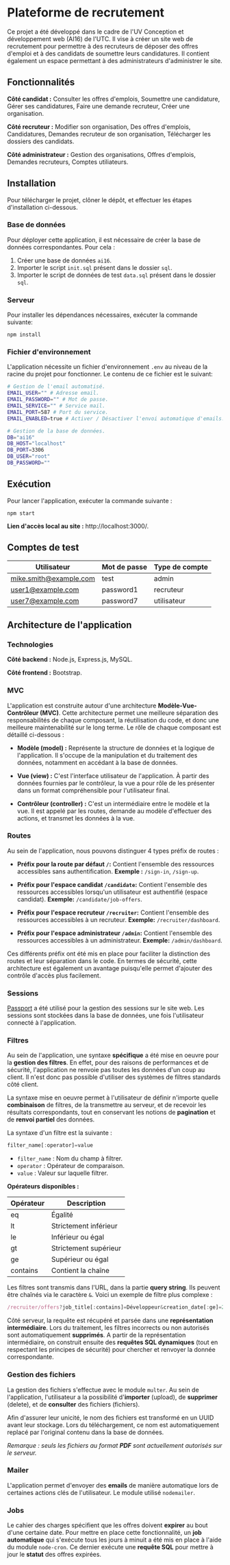# Plateforme de recrutement

Ce projet a été développé dans le cadre de l'UV Conception et développement web (AI16) de l'UTC. Il vise à créer un site web de recrutement pour permettre à des recruteurs de déposer des offres d'emploi et à des candidats de soumettre leurs candidatures. Il contient également un espace permettant à des administrateurs d'administrer le site.

## Fonctionnalités

**Côté candidat :** Consulter les offres d'emplois, Soumettre une candidature, Gérer ses candidatures, Faire une demande recruteur, Créer une organisation.

**Côté recruteur :** Modifier son organisation, Des offres d'emplois, Candidatures, Demandes recruteur de son organisation, Télécharger les dossiers des candidats.

**Côté administrateur :** Gestion des organisations, Offres d'emplois, Demandes recruteurs, Comptes utiliateurs.

## Installation

Pour télécharger le projet, clôner le dépôt, et effectuer les étapes d'installation ci-dessous.

### Base de données

Pour déployer cette application, il est nécessaire de créer la base de données correspondantes. Pour cela :
1. Créer une base de données `ai16`.
2. Importer le script `init.sql` présent dans le dossier `sql`.
3. Importer le script de données de test `data.sql` présent dans le dossier `sql`.

### Serveur

Pour installer les dépendances nécessaires, exécuter la commande suivante:
```
npm install
```

### Fichier d'environnement

L'application nécessite un fichier d'environnement `.env` au niveau de la racine du projet pour fonctionner. Le contenu de ce fichier est le suivant:

```sh
# Gestion de l'email automatisé.
EMAIL_USER="" # Adresse email.
EMAIL_PASSWORD="" # Mot de passe.
EMAIL_SERVICE="" # Service mail.
EMAIL_PORT=587 # Port du service.
EMAIL_ENABLED=true # Activer / Désactiver l'envoi automatique d'emails.

# Gestion de la base de données.
DB="ai16"
DB_HOST="localhost"
DB_PORT=3306
DB_USER="root"
DB_PASSWORD=""
```

## Exécution

Pour lancer l'application, exécuter la commande suivante :
```
npm start
```

**Lien d'accès local au site :** http://localhost:3000/.

## Comptes de test

| Utilisateur             | Mot de passe | Type de compte |
|-------------------------|--------------|----------------|
| mike.smith@example.com  | test         | admin          |
| user1@example.com       | password1    | recruteur      |
| user7@example.com       | password7    | utilisateur    |

## Architecture de l'application

### Technologies

**Côté backend :** Node.js, Express.js, MySQL.

**Côté frontend :** Bootstrap.

### MVC

L'application est construite autour d'une architecture **Modèle-Vue-Contrôleur (MVC)**. Cette architecture permet une meilleure séparation des responsabilités de chaque composant, la réutilisation du code, et donc une meilleure maintenabilité sur le long terme. Le rôle de chaque composant est détaillé ci-dessous :

- **Modèle (model) :** Représente la structure de données et la logique de l'application. Il s'occupe de la manipulation et du traitement des données, notamment en accédant à la base de données.

- **Vue (view) :** C'est l'interface utilisateur de l'application. À partir des données fournies par le contrôleur, la vue a pour rôle de les présenter dans un format compréhensible pour l'utilisateur final.

- **Contrôleur (controller) :** C'est un intermédiaire  entre le modèle et la vue. Il est appelé par les routes, demande au modèle d'effectuer des actions, et transmet les données à la vue.

### Routes

Au sein de l'application, nous pouvons distinguer 4 types préfix de routes :

- **Préfix pour la route par défaut `/`:** Contient l'ensemble des ressources accessibles sans authentification. **Exemple :** `/sign-in`, `/sign-up`.

- **Préfix pour l'espace candidat `/candidate`:** Contient l'ensemble des ressources accessibles lorsqu'un utilisateur est authentifié (espace candidat). **Exemple:** `/candidate/job-offers`.

- **Préfix pour l'espace recruteur `/recruiter`:** Contient l'ensemble des ressources accessibles à un recruteur. **Exemple:** `/recruiter/dashboard`.

- **Préfix pour l'espace administrateur `/admin`:** Contient l'ensemble des ressources accessibles à un administrateur. **Exemple:** `/admin/dashboard`.

Ces différents préfix ont été mis en place pour faciliter la distinction des routes et leur séparation dans le code. En termes de sécurité, cette architecture est également un avantage puisqu'elle permet d'ajouter des contrôle d'accès plus facilement.

### Sessions

[Passport](https://www.passportjs.org/) a été utilisé pour la gestion des sessions sur le site web. Les sessions sont stockées dans la base de données, une fois l'utilisateur connecté à l'application.

### Filtres

Au sein de l'application, une syntaxe **spécifique** a été mise en oeuvre pour la **gestion des filtres**. En effet, pour des raisons de performances et de sécurité, l'application ne renvoie pas toutes les données d'un coup au client. Il n'est donc pas possible d'utiliser des systèmes de filtres standards côté client.

La syntaxe mise en oeuvre permet à l'utilisateur de définir n'importe quelle **combinaison** de filtres, de la transmettre au serveur, et de recevoir les résultats correspondants, tout en conservant les notions de **pagination** et de **renvoi partiel** des données.

La syntaxe d'un filtre est la suivante :
```js
filter_name[:operator]=value
```

- `filter_name` : Nom du champ à filtrer.
- `operator` : Opérateur de comparaison.
- `value` : Valeur sur laquelle filtrer.

**Opérateurs disponibles :**

| Opérateur | Description                     |
|-----------|---------------------------------|
| eq        | Égalité                         |
| lt        | Strictement inférieur           |
| le        | Inférieur ou égal               |
| gt        | Strictement supérieur           |
| ge        | Supérieur ou égal               |
| contains  | Contient la chaîne              |

Les filtres sont transmis dans l'URL, dans la partie **query string**. Ils peuvent être chaînés via le caractère `&`. Voici un exemple de filtre plus complexe :

```js
/recruiter/offers?job_title[:contains]=Développeur&creation_date[:ge]=2023-06-09&creation_date[:le]=2023-06-30&status[:eq]=published
```

Côté serveur, la requête est récupéré et parsée dans une **représentation intermédiaire**. Lors du traitement, les filtres incorrects ou non autorisés sont automatiquement **supprimés**. A partir de la représentation intermédiaire, on construit ensuite des **requêtes SQL dynamiques** (tout en respectant les principes de sécurité) pour chercher et renvoyer la donnée correspondante.

### Gestion des fichiers

La gestion des fichiers s'effectue avec le module `multer`. Au sein de l'application, l'utilisateur a la possibilité d'**importer** (upload), de **supprimer** (delete), et de **consulter** des fichiers (fichiers). 

Afin d'assurer leur unicité, le nom des fichiers est transformé en un UUID avant leur stockage. Lors du téléchargement, ce nom est automatiquement replacé par l'original contenu dans la base de données.

*Remarque : seuls les fichiers au format **PDF** sont actuellement autorisés sur le serveur.*

### Mailer

L'application permet d'envoyer des **emails** de manière automatique lors de certaines actions clés de l'utilisateur. Le module utilisé `nodemailer`.

### Jobs

Le cahier des charges spécifient que les offres doivent **expirer** au bout d'une certaine date. Pour mettre en place cette fonctionnalité, un **job automatique** qui s'exécute tous les jours à minuit a été mis en place à l'aide du module `node-cron`. Ce dernier exécute une **requête SQL** pour mettre à jour le **statut** des offres expirées.